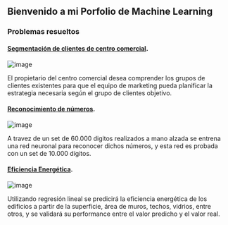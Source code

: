 ## Bienvenido a mi Porfolio de Machine Learning 


### Problemas resueltos

#### [Segmentación de clientes de centro comercial](./Segmentacion_Shopping.md).
![image](https://user-images.githubusercontent.com/11593599/144554085-97482437-b345-4ff0-ac6a-4d84794bda7b.png)

El propietario del centro comercial desea comprender los grupos de clientes existentes para que el equipo de marketing pueda planificar la estrategia necesaria según el grupo de clientes objetivo.
  
#### [Reconocimiento de números](./Reconocimiento_numeros.md).
![image](https://user-images.githubusercontent.com/11593599/144554236-c39c0955-5357-4d74-9b68-b026869ecaa9.png)

A travez de un set de 60.000 digitos realizados a mano alzada se entrena una red neuronal para reconocer dichos números, y esta red es probada con un set de 10.000 dígitos.
  
#### [Eficiencia Energética](./Eficiencia_Energetica.md).
![image](https://user-images.githubusercontent.com/11593599/144554378-b9e9f22a-df35-4cd7-b06e-0a17c80ef182.png)

Utilizando regresión lineal se predicirá la eficiencia energética de los edificios a partir de la superficie, área de muros, techos, vidrios, entre otros, y se validará su performance entre el valor predicho y el valor real.


